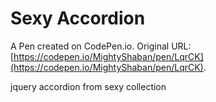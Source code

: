 # Sexy Accordion

A Pen created on CodePen.io. Original URL: [https://codepen.io/MightyShaban/pen/LqrCK](https://codepen.io/MightyShaban/pen/LqrCK).

jquery accordion from sexy collection
